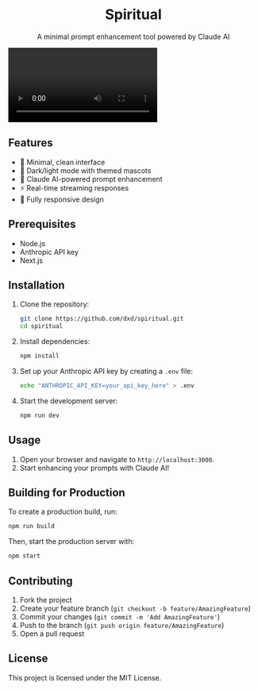 <div align="center">
  <h1>Spiritual</h1>
  <p>A minimal prompt enhancement tool powered by Claude AI</p>
</div>

![Preview](Perfection.mp4)

## Features

- 🎨 Minimal, clean interface
- 🌙 Dark/light mode with themed mascots
- 🤖 Claude AI-powered prompt enhancement
- ⚡ Real-time streaming responses
- 📱 Fully responsive design

## Prerequisites

- Node.js 
- Anthropic API key
- Next.js

## Installation

1. Clone the repository:
   ```bash
   git clone https://github.com/dxd/spiritual.git
   cd spiritual
   ```

2. Install dependencies:
   ```bash
   npm install
   ```

3. Set up your Anthropic API key by creating a `.env` file:
   ```bash
   echo "ANTHROPIC_API_KEY=your_api_key_here" > .env
   ```

4. Start the development server:
   ```bash
   npm run dev
   ```

## Usage

1. Open your browser and navigate to `http://localhost:3000`.
2. Start enhancing your prompts with Claude AI!

## Building for Production

To create a production build, run:
```bash
npm run build
```

Then, start the production server with:
```bash
npm start
```

## Contributing

1. Fork the project
2. Create your feature branch (`git checkout -b feature/AmazingFeature`)
3. Commit your changes (`git commit -m 'Add AmazingFeature'`)
4. Push to the branch (`git push origin feature/AmazingFeature`)
5. Open a pull request

## License

This project is licensed under the MIT License.
